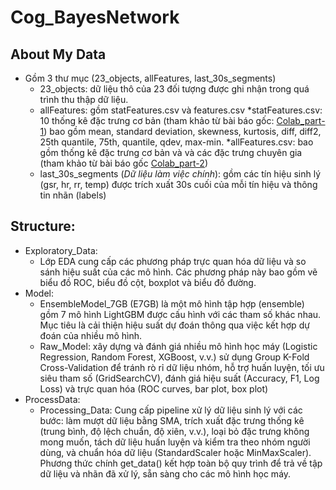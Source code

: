 # Cog_BayesNetwork
## About My Data
- Gồm 3 thư mục (23_objects, allFeatures, last_30s_segments)
	+ 23_objects: dữ liệu thô của 23 đối tượng được ghi nhận trong quá trình thu thập dữ liệu. 
	+ allFeatures: gồm statFeatures.csv và features.csv
		*statFeatures.csv: 10 thống kê đặc trưng cơ bản (tham khảo từ bài báo gốc: [Colab_part-1](https://colab.research.google.com/drive/1adYKWqgSsky0z5LITB9QjsFTmL7g90gH?usp=sharing)) bao gồm mean, standard deviation, skewness, kurtosis, diff, diff2, 25th quantile, 75th, quantile, qdev, max-min.
		*allFeatures.csv: bao gồm thống kê đặc trưng cơ bản và và các đặc trưng chuyên gia (tham khảo từ bài báo gốc [Colab_part-2](https://colab.research.google.com/drive/1adYKWqgSsky0z5LITB9QjsFTmL7g90gH?usp=sharing))
	+ last_30s_segments (_Dữ liệu làm việc chính_): gồm các tín hiệu sinh lý (gsr, hr, rr, temp) được trích xuất 30s cuối của mỗi tín hiệu và thông tin nhãn (labels) 

## Structure:
-  Exploratory_Data: 
    + Lớp EDA cung cấp các phương pháp trực quan hóa dữ liệu và so sánh hiệu suất của các mô hình. Các phương pháp này bao gồm vẽ biểu đồ ROC, biểu đồ cột, boxplot và biểu đồ đường.
- Model: 
    + EnsembleModel_7GB (E7GB) là một mô hình tập hợp (ensemble) gồm 7 mô hình LightGBM được cấu hình với các tham số khác nhau. Mục tiêu là cải thiện hiệu suất dự đoán thông qua việc kết hợp dự đoán của nhiều mô hình.
    + Raw_Model: xây dựng và đánh giá nhiều mô hình học máy (Logistic Regression, Random Forest, XGBoost, v.v.) sử dụng Group K-Fold Cross-Validation để tránh rò rỉ dữ liệu nhóm, hỗ trợ huấn luyện, tối ưu siêu tham số (GridSearchCV), đánh giá hiệu suất (Accuracy, F1, Log Loss) và trực quan hóa (ROC curves, bar plot, box plot)
- ProcessData:
    + Processing_Data: Cung cấp pipeline xử lý dữ liệu sinh lý với các bước: làm mượt dữ liệu bằng SMA, trích xuất đặc trưng thống kê (trung bình, độ lệch chuẩn, độ xiên, v.v.), loại bỏ đặc trưng không mong muốn, tách dữ liệu huấn luyện và kiểm tra theo nhóm người dùng, và chuẩn hóa dữ liệu (StandardScaler hoặc MinMaxScaler). Phương thức chính get_data() kết hợp toàn bộ quy trình để trả về tập dữ liệu và nhãn đã xử lý, sẵn sàng cho các mô hình học máy.
